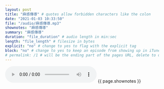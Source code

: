 ```yaml
---
layout: post
title: "麻感傳導" # quotes allow forbidden characters like the colon
date: "2021-01-03 10:33:50"
file: "/audio/麻感傳導.mp3"
shownotes: "麻感傳導"
summary: "麻感傳導"
duration: "file_duration" # audio length in min:sec
length: "file_length" # filesize in bytes
explicit: "no" # change to yes to flag with the explicit tag
block: "no" # change to yes to keep an episode from showing up in iTunes
# permalink: /1 # will be the ending part of the pages URL, delete to default to the title
---
```


<audio controls>
<source src="{{site.url}}{{site.baseurl}}{{ page.file }}" type="audio/x-mp3">
Your browser does not support the audio element.
</audio>
{{ page.shownotes }}
